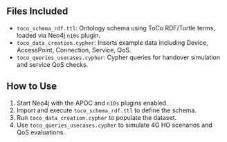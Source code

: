 ## Files Included

- `toco_schema_rdf.ttl`: Ontology schema using ToCo RDF/Turtle terms, loaded via Neo4j `n10s` plugin.
- `toco_data_creation.cypher`: Inserts example data including Device, AccessPoint, Connection, Service, QoS.
- `toco_queries_usecases.cypher`: Cypher queries for handover simulation and service QoS checks.

## How to Use

1. Start Neo4j with the APOC and `n10s` plugins enabled.
2. Import and execute `toco_schema_rdf.ttl` to define the schema.
3. Run `toco_data_creation.cypher` to populate the dataset.
4. Use `toco_queries_usecases.cypher` to simulate 4G HO scenarios and QoS evaluations.
